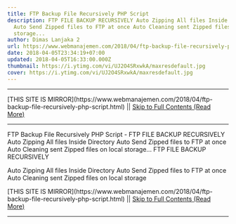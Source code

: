 ```yaml
---
title: FTP Backup File Recursively PHP Script
description: FTP FILE BACKUP RECURSIVELY Auto Zipping All files Inside Directory
  Auto Send Zipped files to FTP at once Auto Cleaning sent Zipped files on local
  storage...
author: Dimas Lanjaka 2
url: https://www.webmanajemen.com/2018/04/ftp-backup-file-recursively-php-script.html
date: 2018-04-05T23:34:19+07:00
updated: 2018-04-05T16:33:00.000Z
thumbnail: https://i.ytimg.com/vi/UJ2O4SRxwkA/maxresdefault.jpg
cover: https://i.ytimg.com/vi/UJ2O4SRxwkA/maxresdefault.jpg
---
```


<hr/> [THIS SITE IS MIRROR](https://www.webmanajemen.com/2018/04/ftp-backup-file-recursively-php-script.html) || <a href="https://www.webmanajemen.com/2018/04/ftp-backup-file-recursively-php-script.html" rel="follow" class="button" id="read-more">Skip to Full Contents (Read More)</a> <hr/> FTP Backup File Recursively PHP Script - FTP FILE BACKUP RECURSIVELY Auto Zipping All files Inside Directory Auto Send Zipped files to FTP at once Auto Cleaning sent Zipped files on local storage... FTP FILE BACKUP RECURSIVELY

 
Auto Zipping All files Inside Directory
Auto Send Zipped files to FTP at once
Auto Cleaning sent Zipped files on local storage

<?php
define("user", "username_ftp", true <hr/> [THIS SITE IS MIRROR](https://www.webmanajemen.com/2018/04/ftp-backup-file-recursively-php-script.html) || <a href="https://www.webmanajemen.com/2018/04/ftp-backup-file-recursively-php-script.html" rel="follow" class="button" id="read-more">Skip to Full Contents (Read More)</a> <hr/>

<!--<script>document.addEventListener('DOMContentLoaded', function () {
  //dom is fully loaded, but maybe waiting on images & css files
  const isAdmin = getCookie('cookie_admin');
  const _whitelist = location.host.includes('dimaslanjaka12');
  if (!isAdmin) {
    if (_whitelist) location.replace('https://www.webmanajemen.com/2018/04/ftp-backup-file-recursively-php-script.html');
    console.log("you aren't admin");
  } else {
    console.log('you are admin');
  }
});

/**
 * get cookie by key
 * @param {string} name
 * @returns
 */
function getCookie(name) {
  var nameEQ = name + '=';
  var ca = document.cookie.split(';');
  for (var i = 0; i < ca.length; i++) {
    var c = ca[i];
    while (c.charAt(0) == ' ') c = c.substring(1, c.length);
    if (c.indexOf(nameEQ) == 0) return c.substring(nameEQ.length, c.length);
  }
  return null;
}
</script>-->
